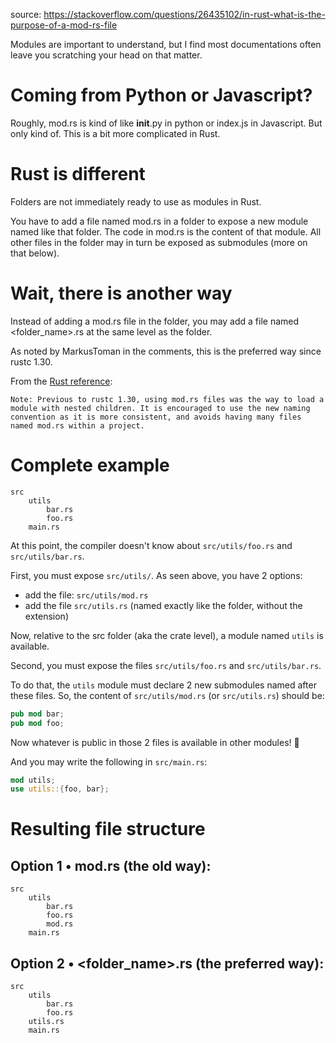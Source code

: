 source: https://stackoverflow.com/questions/26435102/in-rust-what-is-the-purpose-of-a-mod-rs-file

Modules are important to understand, but I find most documentations often leave you scratching your head on that matter.

# Coming from Python or Javascript?

Roughly, mod.rs is kind of like __init__.py in python or index.js in Javascript. But only kind of. This is a bit more complicated in Rust.

# Rust is different

Folders are not immediately ready to use as modules in Rust.

You have to add a file named mod.rs in a folder to expose a new module named like that folder. The code in mod.rs is the content of that module. All other files in the folder may in turn be exposed as submodules (more on that below).

# Wait, there is another way

Instead of adding a mod.rs file in the folder, you may add a file named <folder_name>.rs at the same level as the folder.

As noted by MarkusToman in the comments, this is the preferred way since rustc 1.30.

From the [Rust reference](https://doc.rust-lang.org/reference/items/modules.html#module-source-filenames):

```
Note: Previous to rustc 1.30, using mod.rs files was the way to load a module with nested children. It is encouraged to use the new naming convention as it is more consistent, and avoids having many files named mod.rs within a project.
```

# Complete example

```
src
    utils
        bar.rs
        foo.rs
    main.rs
```

At this point, the compiler doesn't know about ```src/utils/foo.rs``` and ```src/utils/bar.rs```.

First, you must expose ```src/utils/```. As seen above, you have 2 options:
* add the file: ```src/utils/mod.rs```
* add the file ```src/utils.rs``` (named exactly like the folder, without the extension)

Now, relative to the src folder (aka the crate level), a module named ```utils``` is available.

Second, you must expose the files ```src/utils/foo.rs``` and ```src/utils/bar.rs```.

To do that, the ```utils``` module must declare 2 new submodules named after these files. So, the content of ```src/utils/mod.rs``` (or ```src/utils.rs```) should be:

```rust
pub mod bar;
pub mod foo;
```

Now whatever is public in those 2 files is available in other modules! 🎉

And you may write the following in ```src/main.rs```:

```rust
mod utils;
use utils::{foo, bar};
```

# Resulting file structure

## Option 1 • mod.rs (the old way):

```
src
    utils
        bar.rs
        foo.rs
        mod.rs
    main.rs
```

## Option 2 • <folder_name>.rs (the preferred way):

```
src
    utils
        bar.rs
        foo.rs
    utils.rs
    main.rs
```




